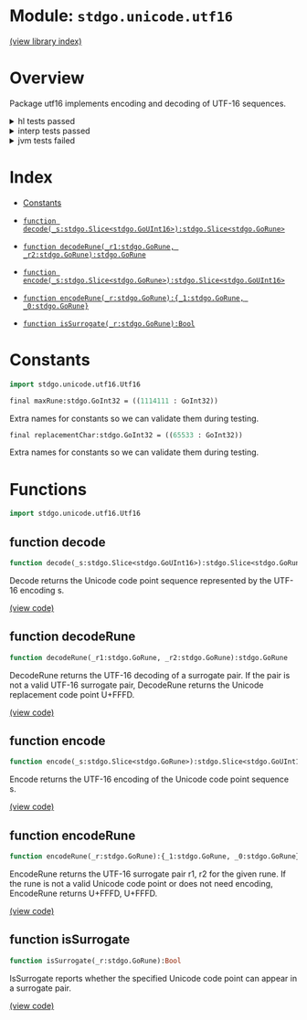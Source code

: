 # Module: `stdgo.unicode.utf16`

[(view library index)](../../stdgo.md)


# Overview


Package utf16 implements encoding and decoding of UTF\-16 sequences. 


<details><summary>hl tests passed</summary>
<p>

```
=== RUN  TestConstants
--- PASS: TestConstants (%!s(float64=4.792213439941406e-05))

=== RUN  TestEncode
--- PASS: TestEncode (%!s(float64=0.0015058517456054688))

=== RUN  TestEncodeRune
--- PASS: TestEncodeRune (%!s(float64=4.220008850097656e-05))

=== RUN  TestDecode
--- PASS: TestDecode (%!s(float64=0.0003790855407714844))

=== RUN  TestDecodeRune
--- PASS: TestDecodeRune (%!s(float64=1.0967254638671875e-05))

=== RUN  TestIsSurrogate
--- PASS: TestIsSurrogate (%!s(float64=1.1920928955078125e-05))

```
</p>
</details>

<details><summary>interp tests passed</summary>
<p>

```
=== RUN  TestConstants
--- PASS: TestConstants (%!s(float64=3.2901763916015625e-05))

=== RUN  TestEncode
--- PASS: TestEncode (%!s(float64=0.001157999038696289))

=== RUN  TestEncodeRune
--- PASS: TestEncodeRune (%!s(float64=0.0001418590545654297))

=== RUN  TestDecode
--- PASS: TestDecode (%!s(float64=0.000885009765625))

=== RUN  TestDecodeRune
--- PASS: TestDecodeRune (%!s(float64=6.103515625e-05))

=== RUN  TestIsSurrogate
--- PASS: TestIsSurrogate (%!s(float64=3.0994415283203125e-05))

```
</p>
</details>

<details><summary>jvm tests failed</summary>
<p>

```
IO.Overflow("write_ui16")
stdgo/internal/Macro.macro.hx:35: define
```
</p>
</details>


# Index


- [Constants](<#constants>)

- [`function decode(_s:stdgo.Slice<stdgo.GoUInt16>):stdgo.Slice<stdgo.GoRune>`](<#function-decode>)

- [`function decodeRune(_r1:stdgo.GoRune, _r2:stdgo.GoRune):stdgo.GoRune`](<#function-decoderune>)

- [`function encode(_s:stdgo.Slice<stdgo.GoRune>):stdgo.Slice<stdgo.GoUInt16>`](<#function-encode>)

- [`function encodeRune(_r:stdgo.GoRune):{_1:stdgo.GoRune, _0:stdgo.GoRune}`](<#function-encoderune>)

- [`function isSurrogate(_r:stdgo.GoRune):Bool`](<#function-issurrogate>)

# Constants


```haxe
import stdgo.unicode.utf16.Utf16
```


```haxe
final maxRune:stdgo.GoInt32 = ((1114111 : GoInt32))
```


Extra names for constants so we can validate them during testing. 


```haxe
final replacementChar:stdgo.GoInt32 = ((65533 : GoInt32))
```


Extra names for constants so we can validate them during testing. 


# Functions


```haxe
import stdgo.unicode.utf16.Utf16
```


## function decode


```haxe
function decode(_s:stdgo.Slice<stdgo.GoUInt16>):stdgo.Slice<stdgo.GoRune>
```


Decode returns the Unicode code point sequence represented  by the UTF\-16 encoding s. 


[\(view code\)](<./Utf16.hx#L118>)


## function decodeRune


```haxe
function decodeRune(_r1:stdgo.GoRune, _r2:stdgo.GoRune):stdgo.GoRune
```


DecodeRune returns the UTF\-16 decoding of a surrogate pair.  If the pair is not a valid UTF\-16 surrogate pair, DecodeRune returns  the Unicode replacement code point U\+FFFD. 


[\(view code\)](<./Utf16.hx#L62>)


## function encode


```haxe
function encode(_s:stdgo.Slice<stdgo.GoRune>):stdgo.Slice<stdgo.GoUInt16>
```


Encode returns the UTF\-16 encoding of the Unicode code point sequence s. 


[\(view code\)](<./Utf16.hx#L86>)


## function encodeRune


```haxe
function encodeRune(_r:stdgo.GoRune):{_1:stdgo.GoRune, _0:stdgo.GoRune}
```


EncodeRune returns the UTF\-16 surrogate pair r1, r2 for the given rune.  If the rune is not a valid Unicode code point or does not need encoding,  EncodeRune returns U\+FFFD, U\+FFFD. 


[\(view code\)](<./Utf16.hx#L74>)


## function isSurrogate


```haxe
function isSurrogate(_r:stdgo.GoRune):Bool
```


IsSurrogate reports whether the specified Unicode code point  can appear in a surrogate pair. 


[\(view code\)](<./Utf16.hx#L53>)


